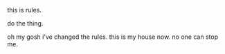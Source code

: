 this is rules.

do the thing.

oh my gosh i've changed the rules. this is my house now. no one can stop me.
